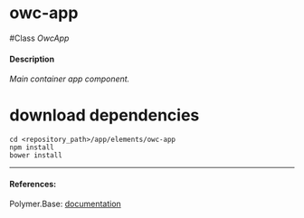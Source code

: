 owc-app
=========


#Class
*OwcApp*

#### Description
*Main container app component.*

# download dependencies
```
cd <repository_path>/app/elements/owc-app
npm install
bower install
```

____________
#### References:
Polymer.Base: [documentation](http://polymer.github.io/polymer/)




